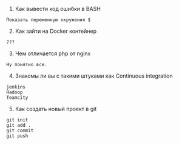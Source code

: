 ﻿1. Как вывести код ошибки  в BASH

```
Показать переменную окружения $
``` 

2. Как зайти на Docker контейнер

```
???
```

3. Чем отличается php от nginx 

```
Ну понятно все. 
```

4. Знакомы ли вы с такими штуками как Continuous integration 

```
jenkins
Hadoop
Teamcity
```

5. Как создать новый проект в git 

```
git init 
git add .
git commit
git push 
```